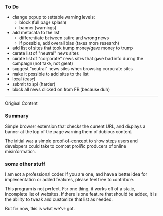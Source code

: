### To Do

- change popup to settable warning levels:
  - block (full page splash)
  - banner (warnings)
- add metadata to the list
  - differentiate between satire and wrong news
  - if possible, add overall bias (takes more research)
- add list of sites that took trump money/gave money to trump
- curate list of "neutral" news sites
- curate list of "corporate" news sites that gave bad info during the campaign (not fake, not great)
- suggest "neutral" news sites when browsing corporate sites
- make it possible to add sites to the list
 - local (easy)
 - submit to api (harder)
- block all news clicked on from FB (because duh)


---

Original Content

### Summary

Simple browser extension that checks the current URL, and displays a banner at the top of the page warning them of dubious content.

The initial was a simple [proof-of-concept](http://nymag.com/selectall/2016/11/heres-a-browser-extension-that-will-flag-fake-news-sites.html) to show steps users and developers could take to combat prolific producers of online misinformation.


### some other stuff

I am not a professional coder. If you are one, and have a better idea for implementation or added features, please feel free to contribute.

This program is not perfect. For one thing, it works off of a static, incomplete list of websites. If there is one feature that should be added, it is the ability to tweak and customize that list as needed.

But for now, this is what we’ve got.
